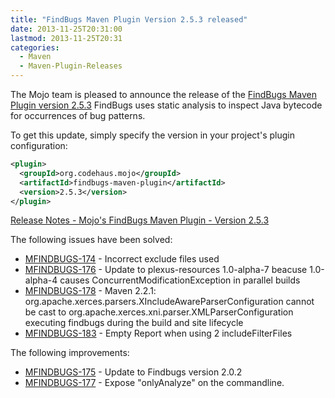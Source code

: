 ```yaml
---
title: "FindBugs Maven Plugin Version 2.5.3 released"
date: 2013-11-25T20:31:00
lastmod: 2013-11-25T20:31
categories:
  - Maven
  - Maven-Plugin-Releases
---
```


The Mojo team is pleased to announce the release of the 
[FindBugs Maven Plugin version 2.5.3](http://mojo.codehaus.org/findbugs-maven-plugin/)
FindBugs uses static analysis to inspect Java bytecode for occurrences
of bug patterns.

<!-- more -->

To get this update, simply specify the version in your project's
plugin configuration:

```xml
<plugin>
  <groupId>org.codehaus.mojo</groupId>
  <artifactId>findbugs-maven-plugin</artifactId>
  <version>2.5.3</version>
</plugin>
```

[Release Notes - Mojo's FindBugs Maven Plugin - Version 2.5.3](http://jira.codehaus.org/secure/ReleaseNote.jspa?projectId=11701&version=18737)

The following issues have been solved:

 * [MFINDBUGS-174](https://issues.apache.org/jira/browse/MFINDBUGS-174) - Incorrect exclude files used
 * [MFINDBUGS-176](https://issues.apache.org/jira/browse/MFINDBUGS-176) - Update to plexus-resources 1.0-alpha-7 beacuse 1.0-alpha-4 causes ConcurrentModificationException in parallel builds
 * [MFINDBUGS-178](https://issues.apache.org/jira/browse/MFINDBUGS-178) - Maven 2.2.1: org.apache.xerces.parsers.XIncludeAwareParserConfiguration cannot be cast to org.apache.xerces.xni.parser.XMLParserConfiguration executing findbugs during the build and site lifecycle
 * [MFINDBUGS-183](https://issues.apache.org/jira/browse/MFINDBUGS-183) - Empty Report when using 2 includeFilterFiles

The following improvements:

 * [MFINDBUGS-175](https://issues.apache.org/jira/browse/MFINDBUGS-175) - Update to Findbugs version 2.0.2
 * [MFINDBUGS-177](https://issues.apache.org/jira/browse/MFINDBUGS-177) - Expose "onlyAnalyze" on the commandline.


